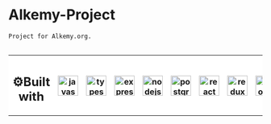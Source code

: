 # Alkemy-Project

```
Project for Alkemy.org.


```
<table align="center" style="background-color:#FFFFFF">
<tr style="background-color:#FFFFFF">
<th><h2>⚙Built with </h2></th>
<th><img align="center" alt="javascript" width="40" height="40" src="https://user-images.githubusercontent.com/86882630/173864252-6fab4ba3-38cc-4ecf-a948-cbf84367feb9.svg"/></th> 
 <th><img align="center" alt="typescript" width="40" height="40" src="https://res.cloudinary.com/dwtkwakbc/image/upload/v1656988317/logosportfolio/typescript-2_cljlyz.svg"/></th> 
<th><img align="center" alt="express" width="40" height="40" background='white' src="https://user-images.githubusercontent.com/86882630/174008427-01e86351-8228-448c-901f-119f4ff8099f.svg"/></th>
 <th><img align="center" alt="nodejs" width="40" height="40" src="https://user-images.githubusercontent.com/86882630/173864575-3201ee72-d00e-44ba-9425-cf08d251c1c2.svg"/></th>
 <th><img align="center" alt="postgres" width="40" height="40"  src="https://res.cloudinary.com/dwtkwakbc/image/upload/v1656988523/logosportfolio/Postgresql_elephant.svg_uofg90.png"/></th>
 <th><img align="center" alt="react" width="40" height="40" src="https://user-images.githubusercontent.com/86882630/173864477-2a2ede98-60c3-4002-9ef0-24a6161c70b4.svg"/></th>
 <th><img align="center" alt="redux" width="40" height="40" src="https://user-images.githubusercontent.com/86882630/173864516-ee3498ac-9733-4e0e-8f1c-c0c2311fe73f.svg"/></th>
 <th><img align="center"alt="bootsrap" width="40" height="40" src="https://res.cloudinary.com/dwtkwakbc/image/upload/v1657049094/logosportfolio/Bootstrap_logo_jm6l9t.svg"/></th>
</tr>
